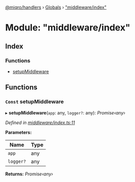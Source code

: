 [@miqro/handlers](../README.md) › [Globals](../globals.md) › ["middleware/index"](_middleware_index_.md)

# Module: "middleware/index"

## Index

### Functions

* [setupMiddleware](_middleware_index_.md#const-setupmiddleware)

## Functions

### `Const` setupMiddleware

▸ **setupMiddleware**(`app`: any, `logger?`: any): *Promise‹any›*

*Defined in [middleware/index.ts:11](https://github.com/claukers/miqro-express/blob/7e34ed5/src/middleware/index.ts#L11)*

**Parameters:**

Name | Type |
------ | ------ |
`app` | any |
`logger?` | any |

**Returns:** *Promise‹any›*
